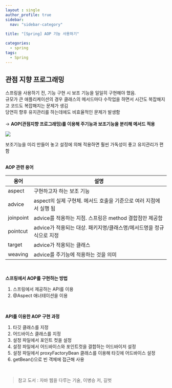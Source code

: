```yaml
---
layout : single
author_profile: true
sidebar: 
  nav: "sidebar-category"
  
title: "[Spring] AOP 기능 사용하기"

categories:
  - spring
tags:
  - Spring
---
```


## 관점 지향 프로그래밍

스프링을 사용하기 전, 기능 구현 시 보조 기능을 일일히 구현해야 했음.<br>규모가 큰 애플리케이션의 경우 클래스의 메서드마다 수작업을 하면서 시간도 복잡해지고 코드도 복잡해지는 문제가 생김<br>당연히 향후 유지관리를 하는데에도 비효율적인  문제가 발생함<br><br> → **AOP(관점지향 프로그래밍)를 이용해 주기능과 보조기능을 분리해 메서드 적용**

![](https://blog.kakaocdn.net/dn/PkW5T/btqGJwK59LX/kLkt0D318W93TQLTbdWF40/img.png)

보조기능을 미리 만들어 놓고 설정에 의해 적용하면 훨씬 가독성이 좋고 유지관리가 편함<br><br>

**AOP 관련 용어**

| 용어 | 설명 |
|--|--|
| aspect | 구현하고자 하는 보조 기능 |
| advice | aspect의 실제 구현체. 메서드 호출을 기준으로 여러 지점에서 실행 됨 |
| joinpoint | advice를 적용하는 지점. 스프링은 method 결합점만 제공함 |
| pointcut | advice가 적용되는 대상. 패키지명/클래스명/메서드명을 정규식으로 지정 |
| target| advice가 적용되는 클래스 |
| weaving | advice를 주기능에 적용하는 것을 의미 |

<br>

**스프링에서 AOP를 구현하는 방법**
1. 스프링에서 제공하는 API를 이용
2. @Aspect 애너테이션을 이용

<BR>

**API를 이용한 AOP 구현 과정**
1. 타깃 클래스를 지정 
2. 어드바이스 클래스를 지정
3. 설정 파일에서 포인트 컷을 설정
4. 설정 파일에서 어드바이스와 포인트컷을 결합하는 어드바이저 설정
5. 설정 파일에서 proxyFactoryBean 클래스를 이용해 타깃에 어드바이스 설정
6. getBean()으로 빈 객체에 접근해 사용

<BR>

> 참고 도서 : 자바 웹을 다루는 기술, 이병승 저, 길벗
